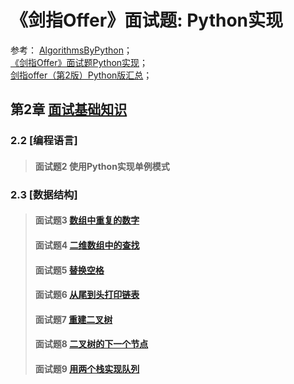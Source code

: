 # 《剑指Offer》面试题: Python实现
参考：
[AlgorithmsByPython](https://github.com/Jack-Lee-Hiter/AlgorithmsByPython/)；  
[《剑指Offer》面试题Python实现](https://github.com/JushuangQiao/Python-Offer/)；  
[剑指offer（第2版）Python版汇总](https://www.cnblogs.com/yanmk/p/9130681.html/)；  

## 第2章 [面试基础知识](/second)
### 2.2 [编程语言]
> #### 面试题2 使用Python实现单例模式
### 2.3 [数据结构]
> #### 面试题3 [数组中重复的数字](./#题目03：数组中重复的数字.py)
> #### 面试题4 [二维数组中的查找](./#题目04：二维数组中的查找.py)
> #### 面试题5 [替换空格](./#题目05：替换空格.py)
> #### 面试题6 [从尾到头打印链表](./#题目06：从尾到头打印链表.py)
> #### 面试题7 [重建二叉树](./#题目07：重建二叉树.py)
> #### 面试题8 [二叉树的下一个节点](./#题目08:二叉树的下一个节点.py)
> #### 面试题9 [用两个栈实现队列](./#题目09:用两个栈实现队列.py)